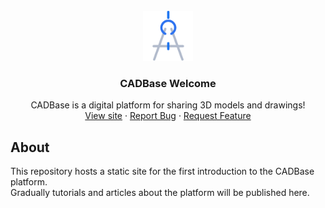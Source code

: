 <!-- PROJECT LOGO -->
<br />
<div align="center">
  <a href="https://gitlab.com/cadbase/cdbs-app">
    <img src="./images/favicon.png" alt="Logo" width="80">
  </a>

  <h3>CADBase Welcome</h3>

  <p>
    CADBase is a digital platform for sharing 3D models and drawings!
    <br />
    <a href="https://cadbase.rs">View site</a>
    ·
    <a href="https://gitlab.com/cadbase/cdbs-app/issues">Report Bug</a>
    ·
    <a href="https://gitlab.com/cadbase/cdbs-app/issues">Request Feature</a>
  </p>
</div>


<!-- ABOUT -->
## About

This repository hosts a static site for the first introduction to the CADBase platform.  
Gradually tutorials and articles about the platform will be published here.
